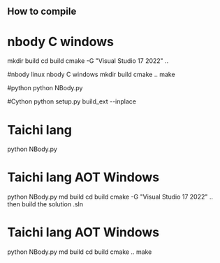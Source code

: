 


## How to compile
# nbody C windows
mkdir build
cd build
cmake -G "Visual Studio 17 2022" ..

#nbody linux
nbody C windows
mkdir build
cmake ..
make

#python
python NBody.py

#Cython
python setup.py build_ext --inplace

# Taichi lang
python NBody.py

# Taichi lang AOT Windows
python NBody.py
md build
cd build
cmake -G "Visual Studio 17 2022" ..
then build the solution .sln

# Taichi lang AOT Windows
python NBody.py
md build
cd build
cmake ..
make
